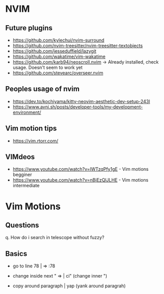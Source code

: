 # NVIM

## Future plugins

- https://github.com/kylechui/nvim-surround
- https://github.com/nvim-treesitter/nvim-treesitter-textobjects
- https://github.com/jesseduffield/lazygit
- https://github.com/wakatime/vim-wakatime
- https://github.com/karb94/neoscroll.nvim -> Already installed, check usage. Doesn't seem to work yet
- https://github.com/stevearc/overseer.nvim

## Peoples usage of nvim

- https://dev.to/kochiyama/kitty-neovim-aesthetic-dev-setup-243l
- https://www.avni.sh/posts/developer-tools/my-development-environment/

## Vim motion tips

- https://vim.rtorr.com/

## VIMdeos

- https://www.youtube.com/watch?v=lWTzqPfy1gE - Vim motions begginer
- https://www.youtube.com/watch?v=nBjEzQlJLHE - Vim motions intermediate

# Vim Motions

## Questions

q. How do i search in telescope without fuzzy?

## Basics

- go to line 78 | => :78
- change inside next " => | ci" (change inner ")

- copy around paragraph | yap (yank around paragrah)